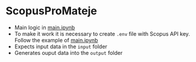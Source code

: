 # ScopusProMateje

* Main logic in [main.ipynb](main.ipynb)
* To make it work it is necessary to create `.env` file with Scopus API key. Follow the example of [main.ipynb](main.ipynb)
* Expects input data in the `input` folder
* Generates ouput data into the `output` folder
